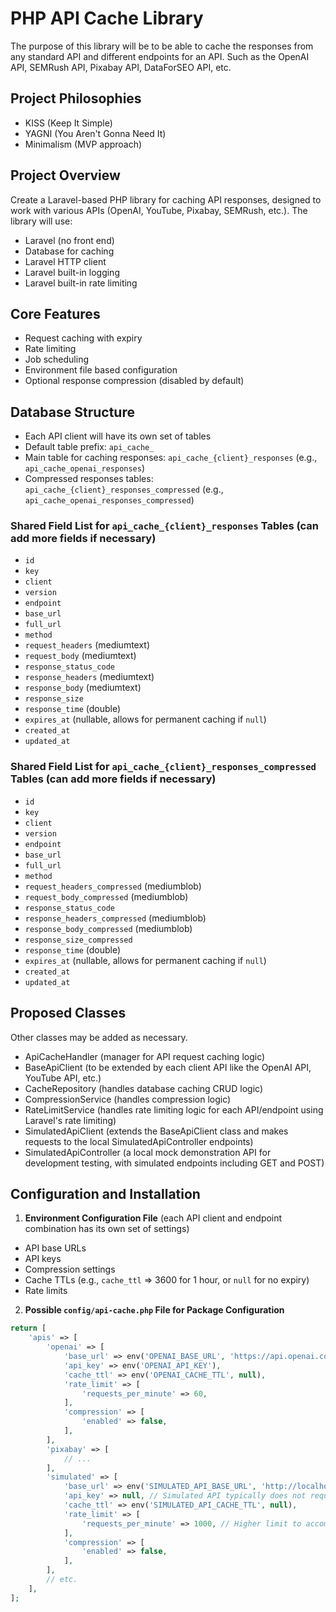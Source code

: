 # PHP API Cache Library

The purpose of this library will be to be able to cache the responses from any standard API and different endpoints for an API. Such as the OpenAI API, SEMRush API, Pixabay API, DataForSEO API, etc.

## Project Philosophies

- KISS (Keep It Simple)
- YAGNI (You Aren't Gonna Need It)
- Minimalism (MVP approach)

## Project Overview

Create a Laravel-based PHP library for caching API responses, designed to work with various APIs (OpenAI, YouTube, Pixabay, SEMRush, etc.). The library will use:

- Laravel (no front end)
- Database for caching
- Laravel HTTP client
- Laravel built-in logging
- Laravel built-in rate limiting

## Core Features

- Request caching with expiry
- Rate limiting
- Job scheduling
- Environment file based configuration
- Optional response compression (disabled by default)

## Database Structure

- Each API client will have its own set of tables
- Default table prefix: `api_cache_`
- Main table for caching responses: `api_cache_{client}_responses` (e.g., `api_cache_openai_responses`)
- Compressed responses tables: `api_cache_{client}_responses_compressed` (e.g., `api_cache_openai_responses_compressed`)

### Shared Field List for `api_cache_{client}_responses` Tables (can add more fields if necessary)

- `id`
- `key`
- `client`
- `version`
- `endpoint`
- `base_url`
- `full_url`
- `method`
- `request_headers` (mediumtext)
- `request_body` (mediumtext)
- `response_status_code`
- `response_headers` (mediumtext)
- `response_body` (mediumtext)
- `response_size`
- `response_time` (double)
- `expires_at` (nullable, allows for permanent caching if `null`)
- `created_at`
- `updated_at`

### Shared Field List for `api_cache_{client}_responses_compressed` Tables (can add more fields if necessary)

- `id`
- `key`
- `client`
- `version`
- `endpoint`
- `base_url`
- `full_url`
- `method`
- `request_headers_compressed` (mediumblob)
- `request_body_compressed` (mediumblob)
- `response_status_code`
- `response_headers_compressed` (mediumblob)
- `response_body_compressed` (mediumblob)
- `response_size_compressed`
- `response_time` (double)
- `expires_at` (nullable, allows for permanent caching if `null`)
- `created_at`
- `updated_at`

## Proposed Classes

Other classes may be added as necessary.

- ApiCacheHandler (manager for API request caching logic)
- BaseApiClient (to be extended by each client API like the OpenAI API, YouTube API, etc.)
- CacheRepository (handles database caching CRUD logic)
- CompressionService (handles compression logic)
- RateLimitService (handles rate limiting logic for each API/endpoint using Laravel's rate limiting)
- SimulatedApiClient (extends the BaseApiClient class and makes requests to the local SimulatedApiController endpoints)
- SimulatedApiController (a local mock demonstration API for development testing, with simulated endpoints including GET and POST)

## Configuration and Installation

1. **Environment Configuration File** (each API client and endpoint combination has its own set of settings)

- API base URLs
- API keys
- Compression settings
- Cache TTLs (e.g., `cache_ttl` => 3600 for 1 hour, or `null` for no expiry)
- Rate limits

2. **Possible `config/api-cache.php` File for Package Configuration**

```php
return [
    'apis' => [
        'openai' => [
            'base_url' => env('OPENAI_BASE_URL', 'https://api.openai.com/v1'),
            'api_key' => env('OPENAI_API_KEY'),
            'cache_ttl' => env('OPENAI_CACHE_TTL', null),
            'rate_limit' => [
                'requests_per_minute' => 60,
            ],
            'compression' => [
                'enabled' => false,
            ],
        ],
        'pixabay' => [
            // ...
        ],
        'simulated' => [
            'base_url' => env('SIMULATED_API_BASE_URL', 'http://localhost/simulated-api/v1'),
            'api_key' => null, // Simulated API typically does not require an API key
            'cache_ttl' => env('SIMULATED_API_CACHE_TTL', null),
            'rate_limit' => [
                'requests_per_minute' => 1000, // Higher limit to accommodate extensive testing
            ],
            'compression' => [
                'enabled' => false,
            ],
        ],
        // etc.
    ],
];
```